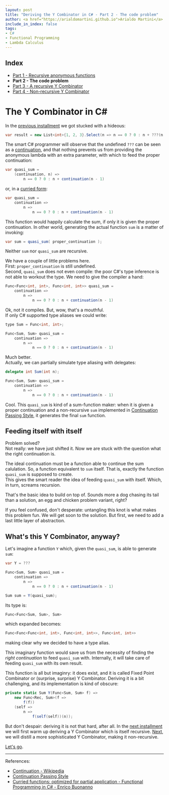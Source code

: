 ```yaml
---
layout: post
title: "Deriving the Y Combinator in C# - Part 2 - The code problem"
author: <a href="https://arialdomartini.github.io">Arialdo Martini</a>
include_in_index: false
tags:
- C#
- Functional Programming
- Lambda Calculus
---
```

## Index
* [Part 1 - Recursive anonymous functions][part-1]
* **Part 2 - The code problem**
* [Part 3 - A recursive Y Combinator][part-3]
* [Part 4 - Non-recursive Y Combinator][part-4]


# The Y Combinator in C#
In the [previous installment](y-combinator-in-csharp) we got stucked with a hideous:

```csharp
var result = new List<int>{1, 2, 3}.Select(n => n == 0 ? 0 : n + ???(n - 1));
```


The smart C# programmer will observe that the undefined `???` can be seen as a [continuation][continuation], and that nothing prevents us from providing the anonymous lambda with an extra parameter, with which to feed the proper continuation:

```csharp
var quasi_sum = 
    (continuation, n) =>
        n == 0 ? 0 : n + continuation(n - 1)
```

or, in a [curried form][currying]:

```csharp
var quasi_sum =
    continuation => 
        n =>
            n == 0 ? 0 : n + continuation(n - 1)
```

This function would happily calculate the sum, if only it is given the proper continuation. In other world, generating the actual function `sum` is a matter of invoking:

```csharp
var sum = quasi_sum( proper_continuation );
```


Neither `sum` nor `quasi_sum` are recursive.

We have a couple of little problems here.<br/>
First: `proper_continuation` is still undefined.<br/>
Second, `quasi_sum` does not even compile: the poor C#'s type inference is not able to workout the type. We need to give the compiler a hand:

```csharp
Func<Func<int, int>, Func<int, int>> quasi_sum =
    continuation => 
        n =>
            n == 0 ? 0 : n + continuation(n - 1)
```

Ok, not it compiles. But, wow, that's a mouthful.<br/> If only C# supported type aliases we could write:

```csharp
type Sum = Func<int, int>;

Func<Sum, Sum> quasi_sum =
    continuation => 
        n =>
            n == 0 ? 0 : n + continuation(n - 1)

```

Much better.<br/>
Actually, we can partially simulate type aliasing with delegates:

```csharp
delegate int Sum(int n);

Func<Sum, Sum> quasi_sum =
    continuation => 
        n =>
            n == 0 ? 0 : n + continuation(n - 1)

```

Cool. This `quasi_sum` is kind of a sum-function maker: when it is given a proper continuation and a non-recursive `sum` implemented in [Continuation Passing Style][continuation-passing-style], it generates the final `sum` function.


## Feeding itself with itself
Problem solved?<br/>
Not really: we have just shifted it. Now we are stuck with the question what the right continuation is.

The ideal continuation must be a function able to continue the sum calulation. So, a function equivalent to `sum` itself. That is, exactly the function  `quasi_sum` is supposed to create.<br/>
This gives the smart reader the idea of feeding `quasi_sum` with itself. Which, in turn, screams recursion.

That's the basic idea to build on top of. Sounds more a dog chasing its tail than a solution, an egg and chicken problem variant, right?

If you feel confused, don't desperate: untangling this knot is what makes this problem fun. We will get soon to the solution. But first, we need to add a last little layer of abstraction.

## What's this Y Combinator, anyway?
Let's imagine a function `Y` which, given the `quasi_sum`, is able to generate `sum`:

```csharp
var Y = ???

Func<Sum, Sum> quasi_sum =
    continuation => 
        n =>
            n == 0 ? 0 : n + continuation(n - 1)

Sum sum = Y(quasi_sum);
```

Its type is:

```csharp
Func<Func<Sum, Sum>, Sum>
```

which expanded becomes:

```csharp
Func<Func<Func<int, int>, Func<int, int>>, Func<int, int>>
```

making clear why we decided to have a type alias.


This imaginary function would save us from the necessity of finding the *right continuation* to feed `quasi_sum` with. Internally, it will take care of feeding `quasi_sum` with its own result.

This function is all but imaginry: it does exist, and it is called Fixed Point Combinator or (surprise, surprise) Y Combinator. Deriving it is a bit challenging, and its implementation is kind of obscure:

```csharp
private static Sum Y(Func<Sum, Sum> f) =>
    new Func<Rec, Sum>(f =>
        f(f))
    (self =>
        n =>
            f(self(self))(n));
```

But don't despair: deriving it is not that hard, after all. In the [next installment][part-3] we will first warm up deriving a Y Combinator which is itself recursive. [Next][part-4], we will distill a more sophisticated Y Combinator, making it non-recursive.

[Let's go][part-3].

<hr/>

References:

* [Continuation - Wikipedia][continuation]
* [Continuation Passing Style][continuation-passing-style]
* [Curried functions: optimized for partial application - Functional Programming in C# - Enrico Buonanno][currying]

[continuation]: https://en.wikipedia.org/wiki/Continuation
[continuation-passing-style]: https://en.wikipedia.org/wiki/Continuation-passing_style
[currying]: https://livebook.manning.com/#!/book/functional-programming-in-c-sharp/chapter-7/ch07lev1sec3

[part-1]: y-combinator-in-csharp
[part-3]: y-combinator-in-csharp-part-3
[part-4]: y-combinator-in-csharp-part-4
